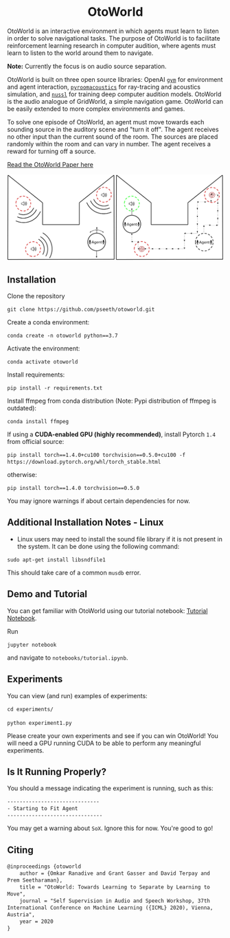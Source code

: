 <h1 align="center">OtoWorld</h1>

OtoWorld is an interactive environment in which agents must learn to listen in order to solve navigational tasks. The purpose of OtoWorld is to facilitate reinforcement learning research in computer audition, where agents must learn to listen to the world around them to navigate. 

**Note:** Currently the focus is on audio source separation.

OtoWorld is built on three open source libraries: OpenAI [`gym`](https://gym.openai.com/) for environment and agent interaction, [`pyroomacoustics`](https://github.com/LCAV/pyroomacoustics) for ray-tracing and acoustics simulation, and [`nussl`](https://github.com/nussl/nussl) for training deep computer audition models. OtoWorld is the audio analogue of GridWorld, a simple navigation game. OtoWorld can be easily extended to more complex environments and games. 

To solve one episode of OtoWorld, an agent must move towards each sounding source in the auditory scene and "turn it off". The agent receives no other input than the current sound of the room. The sources are placed randomly within the room and can vary in number. The agent receives a reward for turning off a source. 

[Read the OtoWorld Paper here](https://arxiv.org/abs/2007.06123)
<br>


![OtoWorld Environment](otoworld.png)


## Installation 
Clone the repository
```
git clone https://github.com/pseeth/otoworld.git
```
Create a conda environment: 
```
conda create -n otoworld python==3.7
``` 
Activate the environment:
```
conda activate otoworld
```
Install requirements:
```
pip install -r requirements.txt
```
Install ffmpeg from conda distribution (Note: Pypi distribution of ffmpeg is outdated):
```
conda install ffmpeg
```
If using a **CUDA-enabled GPU (highly recommended)**, install Pytorch `1.4` from official source:  
```
pip install torch==1.4.0+cu100 torchvision==0.5.0+cu100 -f https://download.pytorch.org/whl/torch_stable.html
```
otherwise: 
```
pip install torch==1.4.0 torchvision==0.5.0
```

You may ignore warnings if about certain dependencies for now.


## Additional Installation Notes - Linux
* Linux users may need to install the sound file library if it is not present in the system. It can be done using the following command: 
```
sudo apt-get install libsndfile1
```

This should take care of a common `musdb` error.

## Demo and Tutorial 
You can get familiar with OtoWorld using our tutorial notebook: [Tutorial Notebook](https://github.com/pseeth/otoworld/blob/master/notebooks/tutorial.ipynb).

Run 
```
jupyter notebook
``` 
and navigate to `notebooks/tutorial.ipynb`.

## Experiments
You can view (and run) examples of experiments:
```
cd experiments/

python experiment1.py
```

Please create your own experiments and see if you can win OtoWorld! You will need a GPU running CUDA to be able to perform any meaningful experiments. 

## Is It Running Properly?
You should a message indicating the experiment is running, such as this:
```
------------------------------ 
- Starting to Fit Agent
------------------------------- 
```

You may get a warning about `SoX`. Ignore this for now. You're good to go! 

## Citing
```
@inproceedings {otoworld
    author = {Omkar Ranadive and Grant Gasser and David Terpay and Prem Seetharaman},
    title = "OtoWorld: Towards Learning to Separate by Learning to Move",
    journal = "Self Supervision in Audio and Speech Workshop, 37th International Conference on Machine Learning ({ICML} 2020), Vienna, Austria",
    year = 2020
}
```
